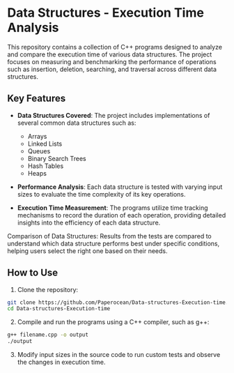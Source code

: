 # Data Structures - Execution Time Analysis
This repository contains a collection of C++ programs designed to analyze and compare the execution time of various data structures. The project focuses on measuring and benchmarking the performance of operations such as insertion, deletion, searching, and traversal across different data structures.

## Key Features
- **Data Structures Covered**: The project includes implementations of several common data structures such as:

  - Arrays
  - Linked Lists
  - Queues
  - Binary Search Trees
  - Hash Tables
  - Heaps

- **Performance Analysis**: Each data structure is tested with varying input sizes to evaluate the time complexity of its key operations.

- **Execution Time Measurement**: The programs utilize time tracking mechanisms to record the duration of each operation, providing detailed insights into the efficiency of each data structure.

Comparison of Data Structures: Results from the tests are compared to understand which data structure performs best under specific conditions, helping users select the right one based on their needs.

## How to Use
1. Clone the repository:
```bash
git clone https://github.com/Paperocean/Data-structures-Execution-time.git
cd Data-structures-Execution-time
```
2. Compile and run the programs using a C++ compiler, such as g++:
```bash
g++ filename.cpp -o output
./output
```
3. Modify input sizes in the source code to run custom tests and observe the changes in execution time.
